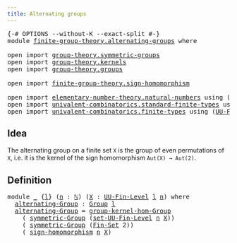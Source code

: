 ```yaml
---
title: Alternating groups
---
```


<pre class="Agda"><a id="44" class="Symbol">{-#</a> <a id="48" class="Keyword">OPTIONS</a> <a id="56" class="Pragma">--without-K</a> <a id="68" class="Pragma">--exact-split</a> <a id="82" class="Symbol">#-}</a>
<a id="86" class="Keyword">module</a> <a id="93" href="finite-group-theory.alternating-groups.html" class="Module">finite-group-theory.alternating-groups</a> <a id="132" class="Keyword">where</a>

<a id="139" class="Keyword">open</a> <a id="144" class="Keyword">import</a> <a id="151" href="group-theory.symmetric-groups.html" class="Module">group-theory.symmetric-groups</a>
<a id="181" class="Keyword">open</a> <a id="186" class="Keyword">import</a> <a id="193" href="group-theory.kernels.html" class="Module">group-theory.kernels</a>
<a id="214" class="Keyword">open</a> <a id="219" class="Keyword">import</a> <a id="226" href="group-theory.groups.html" class="Module">group-theory.groups</a>

<a id="247" class="Keyword">open</a> <a id="252" class="Keyword">import</a> <a id="259" href="finite-group-theory.sign-homomorphism.html" class="Module">finite-group-theory.sign-homomorphism</a>

<a id="298" class="Keyword">open</a> <a id="303" class="Keyword">import</a> <a id="310" href="elementary-number-theory.natural-numbers.html" class="Module">elementary-number-theory.natural-numbers</a> <a id="351" class="Keyword">using</a> <a id="357" class="Symbol">(</a><a id="358" href="elementary-number-theory.natural-numbers.html#1548" class="Datatype">ℕ</a><a id="359" class="Symbol">)</a>
<a id="361" class="Keyword">open</a> <a id="366" class="Keyword">import</a> <a id="373" href="univalent-combinatorics.standard-finite-types.html" class="Module">univalent-combinatorics.standard-finite-types</a> <a id="419" class="Keyword">using</a> <a id="425" class="Symbol">(</a><a id="426" href="univalent-combinatorics.standard-finite-types.html#2284" class="Function">Fin-Set</a><a id="433" class="Symbol">)</a>
<a id="435" class="Keyword">open</a> <a id="440" class="Keyword">import</a> <a id="447" href="univalent-combinatorics.finite-types.html" class="Module">univalent-combinatorics.finite-types</a> <a id="484" class="Keyword">using</a> <a id="490" class="Symbol">(</a><a id="491" href="univalent-combinatorics.finite-types.html#5385" class="Function">UU-Fin-Level</a><a id="503" class="Symbol">;</a> <a id="505" href="univalent-combinatorics.finite-types.html#15248" class="Function">set-UU-Fin-Level</a><a id="521" class="Symbol">)</a>
</pre>
## Idea

The alternating group on a finite set `X` is the group of even permutations of `X`, i.e. it is the kernel of the sign homomorphism `Aut(X) → Aut(2)`.

## Definition

<pre class="Agda"><a id="711" class="Keyword">module</a> <a id="718" href="finite-group-theory.alternating-groups.html#718" class="Module">_</a> <a id="720" class="Symbol">{</a><a id="721" href="finite-group-theory.alternating-groups.html#721" class="Bound">l</a><a id="722" class="Symbol">}</a> <a id="724" class="Symbol">(</a><a id="725" href="finite-group-theory.alternating-groups.html#725" class="Bound">n</a> <a id="727" class="Symbol">:</a> <a id="729" href="elementary-number-theory.natural-numbers.html#1548" class="Datatype">ℕ</a><a id="730" class="Symbol">)</a> <a id="732" class="Symbol">(</a><a id="733" href="finite-group-theory.alternating-groups.html#733" class="Bound">X</a> <a id="735" class="Symbol">:</a> <a id="737" href="univalent-combinatorics.finite-types.html#5385" class="Function">UU-Fin-Level</a> <a id="750" href="finite-group-theory.alternating-groups.html#721" class="Bound">l</a> <a id="752" href="finite-group-theory.alternating-groups.html#725" class="Bound">n</a><a id="753" class="Symbol">)</a> <a id="755" class="Keyword">where</a>
  <a id="763" href="finite-group-theory.alternating-groups.html#763" class="Function">alternating-Group</a> <a id="781" class="Symbol">:</a> <a id="783" href="group-theory.groups.html#2745" class="Function">Group</a> <a id="789" href="finite-group-theory.alternating-groups.html#721" class="Bound">l</a>
  <a id="793" href="finite-group-theory.alternating-groups.html#763" class="Function">alternating-Group</a> <a id="811" class="Symbol">=</a> <a id="813" href="group-theory.kernels.html#2471" class="Function">group-kernel-hom-Group</a>
    <a id="840" class="Symbol">(</a> <a id="842" href="group-theory.symmetric-groups.html#3569" class="Function">symmetric-Group</a> <a id="858" class="Symbol">(</a><a id="859" href="univalent-combinatorics.finite-types.html#15248" class="Function">set-UU-Fin-Level</a> <a id="876" href="finite-group-theory.alternating-groups.html#725" class="Bound">n</a> <a id="878" href="finite-group-theory.alternating-groups.html#733" class="Bound">X</a><a id="879" class="Symbol">))</a>
    <a id="886" class="Symbol">(</a> <a id="888" href="group-theory.symmetric-groups.html#3569" class="Function">symmetric-Group</a> <a id="904" class="Symbol">(</a><a id="905" href="univalent-combinatorics.standard-finite-types.html#2284" class="Function">Fin-Set</a> <a id="913" class="Number">2</a><a id="914" class="Symbol">))</a>
    <a id="921" class="Symbol">(</a> <a id="923" href="finite-group-theory.sign-homomorphism.html#11247" class="Function">sign-homomorphism</a> <a id="941" href="finite-group-theory.alternating-groups.html#725" class="Bound">n</a> <a id="943" href="finite-group-theory.alternating-groups.html#733" class="Bound">X</a><a id="944" class="Symbol">)</a>
</pre>